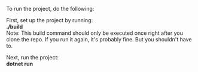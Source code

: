To run the project, do the following:<br>

First, set up the project by running:<br>
    <b>./build</b>
<br>
Note: This build command should only be executed once
        right after you clone the repo. If you run it again,
        it's probably fine. But you shouldn't have to.

Next, run the project:<br>
    <b>dotnet run</b>